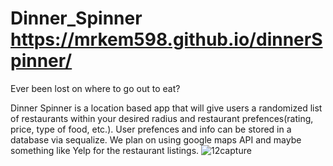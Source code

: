 # Dinner_Spinner https://mrkem598.github.io/dinnerSpinner/
Ever been lost on where to go out to eat?


Dinner Spinner is a location based app that will give users a randomized list of restaurants within your desired radius and 
restaurant prefences(rating, price, type of food, etc.). User prefences and info can be stored in a database via sequalize.
We plan on using google maps API and maybe something like Yelp for the restaurant listings.
![12capture](https://cloud.githubusercontent.com/assets/23619819/26526008/971c01b4-4338-11e7-9ad5-1b2c8a8a7d6e.JPG)
